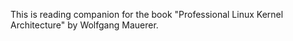 This is reading companion for the book "Professional Linux Kernel Architecture" by Wolfgang Mauerer.